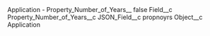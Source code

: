 <?xml version="1.0" encoding="UTF-8"?>
<CustomMetadata xmlns="http://soap.sforce.com/2006/04/metadata" xmlns:xsi="http://www.w3.org/2001/XMLSchema-instance" xmlns:xsd="http://www.w3.org/2001/XMLSchema">
    <label>Application - Property_Number_of_Years__</label>
    <protected>false</protected>
    <values>
        <field>Field__c</field>
        <value xsi:type="xsd:string">Property_Number_of_Years__c</value>
    </values>
    <values>
        <field>JSON_Field__c</field>
        <value xsi:type="xsd:string">propnoyrs</value>
    </values>
    <values>
        <field>Object__c</field>
        <value xsi:type="xsd:string">Application</value>
    </values>
</CustomMetadata>
